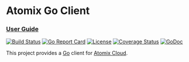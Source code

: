 # Atomix Go Client

### [User Guide]

[![Build Status](https://travis-ci.org/atomix/atomix-go-client.svg?branch=master)](https://travis-ci.org/atomix/atomix-go-client)
[![Go Report Card](https://goreportcard.com/badge/github.com/atomix/atomix-go-client)](https://goreportcard.com/report/github.com/atomix/atomix-go-client)
[![License](https://img.shields.io/badge/License-Apache%202.0-blue.svg)](https://github.com/gojp/goreportcard/blob/master/LICENSE)
[![Coverage Status](https://img.shields.io/coveralls/github/atomix/atomix-go-client/badge.svg)](https://coveralls.io/github/atomix/atomix-go-client?branch=master)
[![GoDoc](https://godoc.org/github.com/atomix/atomix-go-client?status.svg)](https://godoc.org/github.com/atomix/atomix-go-client)

This project provides a [Go] client for [Atomix Cloud].

[Go]: https://golang.org
[Atomix Cloud]: https://cloud.atomix.io
[User Guide]: docs
